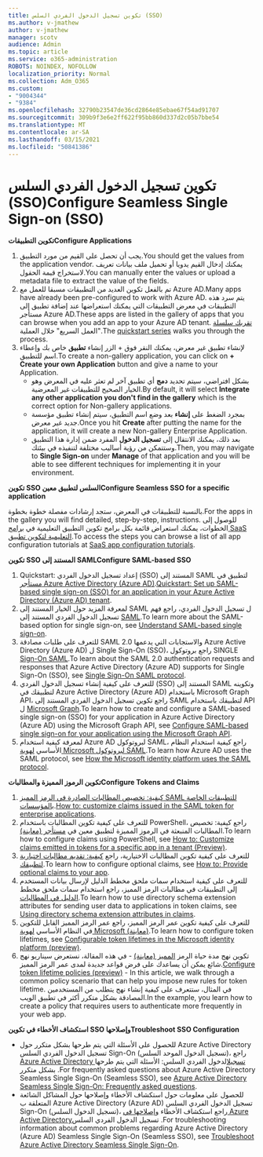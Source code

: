 ```yaml
---
title: تكوين تسجيل الدخول الفردي السلس (SSO)
ms.author: v-jmathew
author: v-jmathew
manager: scotv
audience: Admin
ms.topic: article
ms.service: o365-administration
ROBOTS: NOINDEX, NOFOLLOW
localization_priority: Normal
ms.collection: Adm_O365
ms.custom:
- "9004344"
- "9384"
ms.openlocfilehash: 32790b23547de36cd2864e85ebae67f54ad91707
ms.sourcegitcommit: 309b9f3e6e2ff622f95bb860d337d2c05b7bbe54
ms.translationtype: MT
ms.contentlocale: ar-SA
ms.lasthandoff: 03/15/2021
ms.locfileid: "50841386"
---
```

# <a name="configure-seamless-single-sign-on-sso"></a><span data-ttu-id="5d37b-102">تكوين تسجيل الدخول الفردي السلس (SSO)</span><span class="sxs-lookup"><span data-stu-id="5d37b-102">Configure Seamless Single Sign-on (SSO)</span></span>

<span data-ttu-id="5d37b-103">**تكوين التطبيقات**</span><span class="sxs-lookup"><span data-stu-id="5d37b-103">**Configure Applications**</span></span>

1. <span data-ttu-id="5d37b-104">يجب أن تحصل على القيم من مورد التطبيق.</span><span class="sxs-lookup"><span data-stu-id="5d37b-104">You should get the values from the application vendor.</span></span> <span data-ttu-id="5d37b-105">يمكنك إدخال القيم يدويا أو تحميل ملف بيانات تعريف لاستخراج قيمة الحقول.</span><span class="sxs-lookup"><span data-stu-id="5d37b-105">You can manually enter the values or upload a metadata file to extract the value of the fields.</span></span>
2. <span data-ttu-id="5d37b-106">تم بالفعل تكوين العديد من التطبيقات مسبقا للعمل مع Azure AD.</span><span class="sxs-lookup"><span data-stu-id="5d37b-106">Many apps have already been pre-configured to work with Azure AD.</span></span> <span data-ttu-id="5d37b-107">يتم سرد هذه التطبيقات في معرض التطبيقات التي يمكنك استعراضها عند إضافة تطبيق إلى مستأجر Azure AD.</span><span class="sxs-lookup"><span data-stu-id="5d37b-107">These apps are listed in the gallery of apps that you can browse when you add an app to your Azure AD tenant.</span></span> <span data-ttu-id="5d37b-108">[تقربك سلسلة](https://docs.microsoft.com/azure/active-directory/manage-apps/add-application-portal-configure) "العمل السريع" خلال العملية.</span><span class="sxs-lookup"><span data-stu-id="5d37b-108">The [quickstart series](https://docs.microsoft.com/azure/active-directory/manage-apps/add-application-portal-configure) walks you through the process.</span></span>
3. <span data-ttu-id="5d37b-109">لإنشاء تطبيق غير معرض، يمكنك النقر فوق + الزر إنشاء **تطبيق** خاص بك وإعطاء اسم للتطبيق.</span><span class="sxs-lookup"><span data-stu-id="5d37b-109">To create a non-gallery application, you can click on **+ Create your own Application** button and give a name to your Application.</span></span>
    - <span data-ttu-id="5d37b-110">بشكل افتراضي، سيتم تحديد **دمج** أي تطبيق آخر لم تعثر عليه في المعرض وهو الخيار الصحيح للتطبيقات غير المعرضية.</span><span class="sxs-lookup"><span data-stu-id="5d37b-110">By default, it will select **Integrate any other application you don't find in the gallery** which is the correct option for Non-gallery applications.</span></span>
    - <span data-ttu-id="5d37b-111">بمجرد الضغط على **إنشاء** بعد وضع اسم التطبيق، سيتم إنشاء تطبيق مؤسسة جديد غير معرض.</span><span class="sxs-lookup"><span data-stu-id="5d37b-111">Once you hit **Create** after putting the name for the application, it will create a new Non-gallery Enterprise Application.</span></span>
    - <span data-ttu-id="5d37b-112">بعد ذلك، يمكنك الانتقال إلى  **تسجيل الدخول** المفرد ضمن إدارة هذا التطبيق وستتمكن من رؤية أساليب مختلفة لتنفيذه في بيئتك.</span><span class="sxs-lookup"><span data-stu-id="5d37b-112">Then, you may navigate to **Single Sign-on** under **Manage** of that application and you will be able to see different techniques for implementing it in your environment.</span></span>

<span data-ttu-id="5d37b-113">**تكوين SSO السلس لتطبيق معين**</span><span class="sxs-lookup"><span data-stu-id="5d37b-113">**Configure Seamless SSO for a specific application**</span></span>

<span data-ttu-id="5d37b-114">بالنسبة للتطبيقات في المعرض، ستجد إرشادات مفصلة خطوة بخطوة.</span><span class="sxs-lookup"><span data-stu-id="5d37b-114">For the apps in the gallery you will find detailed, step-by-step, instructions.</span></span> <span data-ttu-id="5d37b-115">للوصول إلى الخطوات، يمكنك استعراض قائمة بكل برامج تكوين التطبيق التعليمية في [برامج SaaS التعليمية لتكوين تطبيق](https://docs.microsoft.com/azure/active-directory/saas-apps/tutorial-list).</span><span class="sxs-lookup"><span data-stu-id="5d37b-115">To access the steps you can browse a list of all app configuration tutorials at [SaaS app configuration tutorials](https://docs.microsoft.com/azure/active-directory/saas-apps/tutorial-list).</span></span>

<span data-ttu-id="5d37b-116">**تكوين SSO المستند إلى SAML**</span><span class="sxs-lookup"><span data-stu-id="5d37b-116">**Configure SAML-based SSO**</span></span>

1. <span data-ttu-id="5d37b-117">Quickstart: إعداد تسجيل الدخول الفردي (SSO) المستند إلى SAML لتطبيق في [مستأجر Azure Active Directory (Azure AD)](https://docs.microsoft.com/azure/active-directory/manage-apps/add-application-portal-setup-sso).</span><span class="sxs-lookup"><span data-stu-id="5d37b-117">[Quickstart: Set up SAML-based single sign-on (SSO) for an application in your Azure Active Directory (Azure AD) tenant](https://docs.microsoft.com/azure/active-directory/manage-apps/add-application-portal-setup-sso).</span></span>
2. <span data-ttu-id="5d37b-118">لمعرفة المزيد حول الخيار المستند إلى SAML ل تسجيل الدخول الفردي، راجع فهم تسجيل الدخول الفردي المستند إلى [SAML](https://docs.microsoft.com/azure/active-directory/manage-apps/configure-saml-single-sign-on).</span><span class="sxs-lookup"><span data-stu-id="5d37b-118">To learn more about the SAML-based option for single sign-on, see [Understand SAML-based single sign-on](https://docs.microsoft.com/azure/active-directory/manage-apps/configure-saml-single-sign-on).</span></span>
3. <span data-ttu-id="5d37b-119">للتعرف على طلبات مصادقة SAML 2.0 والاستجابات التي يدعمها Azure Active Directory (Azure AD) ل Single Sign-On (SSO)، راجع بروتوكول SINGLE [Sign-On SAML](https://docs.microsoft.com/azure/active-directory/develop/single-sign-on-saml-protocol).</span><span class="sxs-lookup"><span data-stu-id="5d37b-119">To learn about the SAML 2.0 authentication requests and responses that Azure Active Directory (Azure AD) supports for Single Sign-On (SSO), see [Single Sign-On SAML protocol](https://docs.microsoft.com/azure/active-directory/develop/single-sign-on-saml-protocol).</span></span>
4. <span data-ttu-id="5d37b-120">للتعرف على كيفية إنشاء تسجيل الدخول الفردي (SSO) المستند إلى SAML وتكوينه لتطبيقك في Azure Active Directory (Azure AD) باستخدام Microsoft Graph API، راجع تكوين تسجيل الدخول الفردي المستند إلى SAML لتطبيقك باستخدام API ل [Microsoft Graph](https://docs.microsoft.com/graph/application-saml-sso-configure-api).</span><span class="sxs-lookup"><span data-stu-id="5d37b-120">To learn how to create and configure a SAML-based single sign-on (SSO) for your application in Azure Active Directory (Azure AD) using the Microsoft Graph API, see [Configure SAML-based single sign-on for your application using the Microsoft Graph API](https://docs.microsoft.com/graph/application-saml-sso-configure-api).</span></span>
5. <span data-ttu-id="5d37b-121">لمعرفة كيفية استخدام Azure AD لبروتوكول SAML، راجع كيفية استخدام النظام الأساسي [لهوية Microsoft لبروتوكول SAML](https://docs.microsoft.com/azure/active-directory/develop/active-directory-saml-protocol-reference).</span><span class="sxs-lookup"><span data-stu-id="5d37b-121">To learn how Azure AD uses the SAML protocol, see [How the Microsoft identity platform uses the SAML protocol](https://docs.microsoft.com/azure/active-directory/develop/active-directory-saml-protocol-reference).</span></span>

<span data-ttu-id="5d37b-122">**تكوين الرموز المميزة والمطالبات**</span><span class="sxs-lookup"><span data-stu-id="5d37b-122">**Configure Tokens and Claims**</span></span>

1. <span data-ttu-id="5d37b-123">[كيفية: تخصيص المطالبات الصادرة في الرمز المميز SAML للتطبيقات الخاصة بالمؤسسات](https://docs.microsoft.com/azure/active-directory/develop/active-directory-saml-claims-customization).</span><span class="sxs-lookup"><span data-stu-id="5d37b-123">[How to: customize claims issued in the SAML token for enterprise applications](https://docs.microsoft.com/azure/active-directory/develop/active-directory-saml-claims-customization).</span></span>
2. <span data-ttu-id="5d37b-124">للتعرف على كيفية تكوين المطالبات باستخدام PowerShell، راجع كيفية: تخصيص المطالبات المنبعثة في الرموز المميزة لتطبيق معين في [مستأجر (معاينة)](https://docs.microsoft.com/azure/active-directory/develop/active-directory-claims-mapping).</span><span class="sxs-lookup"><span data-stu-id="5d37b-124">To learn how to configure claims using PowerShell, see [How to: Customize claims emitted in tokens for a specific app in a tenant (Preview)](https://docs.microsoft.com/azure/active-directory/develop/active-directory-claims-mapping).</span></span>
3. <span data-ttu-id="5d37b-125">للتعرف على كيفية تكوين المطالبات الاختيارية، راجع [كيفية: تقديم مطالبات اختيارية لتطبيقك](https://docs.microsoft.com/azure/active-directory/develop/active-directory-optional-claims).</span><span class="sxs-lookup"><span data-stu-id="5d37b-125">To learn how to configure optional claims, see [How to: Provide optional claims to your app](https://docs.microsoft.com/azure/active-directory/develop/active-directory-optional-claims).</span></span>
4. <span data-ttu-id="5d37b-126">للتعرف على كيفية استخدام سمات ملحق مخطط الدليل لإرسال بيانات المستخدم إلى التطبيقات في مطالبات الرمز المميز، راجع استخدام سمات ملحق مخطط [الدليل في المطالبات](https://docs.microsoft.com/azure/active-directory/develop/active-directory-schema-extensions).</span><span class="sxs-lookup"><span data-stu-id="5d37b-126">To learn how to use directory schema extension attributes for sending user data to applications in token claims, see [Using directory schema extension attributes in claims](https://docs.microsoft.com/azure/active-directory/develop/active-directory-schema-extensions).</span></span>
5. <span data-ttu-id="5d37b-127">للتعرف على كيفية تكوين عمر الرمز المميز، راجع عمر الرمز المميز القابل للتكوين في النظام الأساسي [لهوية Microsoft (معاينة)](https://docs.microsoft.com/azure/active-directory/develop/active-directory-configurable-token-lifetimes).</span><span class="sxs-lookup"><span data-stu-id="5d37b-127">To learn how to configure token lifetimes, see [Configurable token lifetimes in the Microsoft identity platform (preview)](https://docs.microsoft.com/azure/active-directory/develop/active-directory-configurable-token-lifetimes).</span></span>
6. <span data-ttu-id="5d37b-128">تكوين نهج مدة حياة الرمز [المميز (معاينة)](https://docs.microsoft.com/azure/active-directory/develop/configure-token-lifetimes) - في هذه المقالة، نستعرض سيناريو نهج شائع يمكن أن يساعدك على فرض قواعد جديدة لمدى عمر الرمز المميز.</span><span class="sxs-lookup"><span data-stu-id="5d37b-128">[Configure token lifetime policies (preview)](https://docs.microsoft.com/azure/active-directory/develop/configure-token-lifetimes) - In this article, we walk through a common policy scenario that can help you impose new rules for token lifetime.</span></span> <span data-ttu-id="5d37b-129">في المثال، ستتعرف على كيفية إنشاء نهج يتطلب من المستخدمين المصادقة بشكل متكرر أكثر في تطبيق الويب.</span><span class="sxs-lookup"><span data-stu-id="5d37b-129">In the example, you learn how to create a policy that requires users to authenticate more frequently in your web app.</span></span>

<span data-ttu-id="5d37b-130">**استكشاف الأخطاء في تكوين SSO وإصلاحها**</span><span class="sxs-lookup"><span data-stu-id="5d37b-130">**Troubleshoot SSO Configuration**</span></span>

- <span data-ttu-id="5d37b-131">للحصول على الأسئلة التي يتم طرحها بشكل متكرر حول Azure Active Directory تسجيل الدخول الفردي السلس Sign-On (تسجيل الدخول الموحد السلس)، راجع [Azure Active Directory تسجيل](https://docs.microsoft.com/azure/active-directory/hybrid/how-to-connect-sso-faq)الدخول الفردي السلس: الأسئلة التي يتم طرحها بشكل متكرر .</span><span class="sxs-lookup"><span data-stu-id="5d37b-131">For frequently asked questions about Azure Active Directory Seamless Single Sign-On (Seamless SSO), see [Azure Active Directory Seamless Single Sign-On: Frequently asked questions](https://docs.microsoft.com/azure/active-directory/hybrid/how-to-connect-sso-faq).</span></span>
- <span data-ttu-id="5d37b-132">للحصول على معلومات حول استكشاف الأخطاء وإصلاحها حول المشاكل الشائعة المتعلقة ب Azure Active Directory (Azure AD) تسجيل الدخول الفردي السلس Sign-On (تسجيل الدخول السلس)، راجع استكشاف الأخطاء [وإصلاحها في Azure Active Directory](https://docs.microsoft.com/azure/active-directory/hybrid/tshoot-connect-sso)تسجيل الدخول الفردي السلس .</span><span class="sxs-lookup"><span data-stu-id="5d37b-132">For troubleshooting information about common problems regarding Azure Active Directory (Azure AD) Seamless Single Sign-On (Seamless SSO), see [Troubleshoot Azure Active Directory Seamless Single Sign-On](https://docs.microsoft.com/azure/active-directory/hybrid/tshoot-connect-sso).</span></span>
